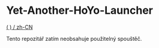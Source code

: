 # Yet-Another-HoYo-Launcher

[<unk> <unk> (<unk> ) / zh-CN](/Docs/md/i18n/zh-CN/README.md)

Tento repozitář zatím neobsahuje použitelný spouštěč.
